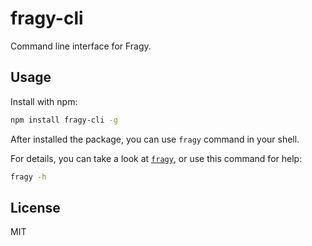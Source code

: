 # fragy-cli

Command line interface for Fragy.

## Usage

Install with npm:

```bash
npm install fragy-cli -g
```

After installed the package, you can use `fragy` command in your shell.

For details, you can take a look at [`fragy`](https://github.com/fragyjs/fragy-cli), or use this command for help:

```bash
fragy -h
```

## License

MIT
